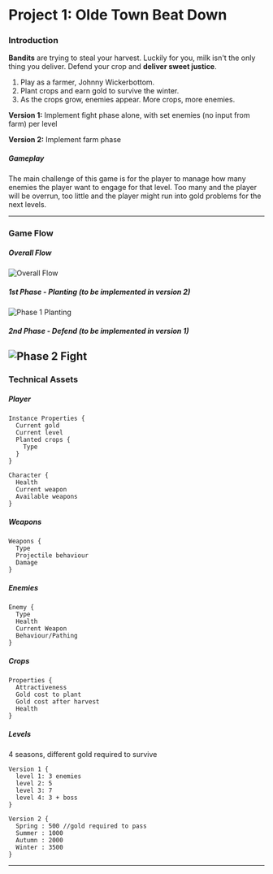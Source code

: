 # Project 1: Olde Town Beat Down

### Introduction

**Bandits** are trying to steal your harvest. Luckily for you, milk isn't the only thing you deliver. Defend your crop and **deliver sweet justice**.

1. Play as a farmer, Johnny Wickerbottom.
2. Plant crops and earn gold to survive the winter.
3. As the crops grow, enemies appear. More crops, more enemies.

**Version 1:** Implement fight phase alone, with set enemies (no input from farm) per level

**Version 2:** Implement farm phase

##### Gameplay
The main challenge of this game is for the player to manage how many enemies the player want to engage for that level. Too many and the player will be overrun, too little and the player might run into gold problems for the next levels.


---
### Game Flow

##### Overall Flow
![Overall Flow](/assets/images/overallFlow.png)

##### 1st Phase - Planting (to be implemented in version 2)
![Phase 1 Planting](/assets/images/plantingPhase.png)


##### 2nd Phase - Defend (to be implemented in version 1)
![Phase 2 Fight](/assets/images/fightPhase.png)
---

### Technical Assets

##### Player
```
Instance Properties {
  Current gold
  Current level
  Planted crops {
    Type
  }
}

Character {
  Health
  Current weapon
  Available weapons
}
```
##### Weapons
```
Weapons {
  Type
  Projectile behaviour
  Damage
}
```


##### Enemies
```
Enemy {
  Type
  Health
  Current Weapon
  Behaviour/Pathing
}
```

##### Crops
```
Properties {
  Attractiveness
  Gold cost to plant
  Gold cost after harvest
  Health
}

```

##### Levels

4 seasons, different gold required to survive
```
Version 1 {
  level 1: 3 enemies
  level 2: 5
  level 3: 7
  level 4: 3 + boss
}

Version 2 {
  Spring : 500 //gold required to pass
  Summer : 1000
  Autumn : 2000
  Winter : 3500
}
```
---
